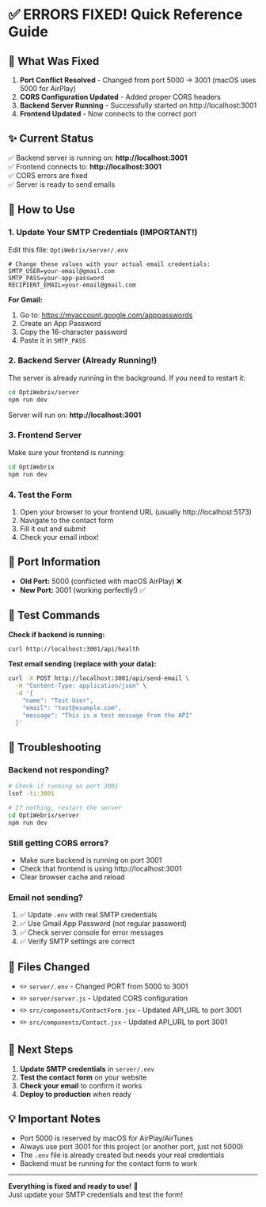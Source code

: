 # ✅ ERRORS FIXED! Quick Reference Guide

## 🎉 What Was Fixed

1. **Port Conflict Resolved** - Changed from port 5000 → 3001 (macOS uses 5000 for AirPlay)
2. **CORS Configuration Updated** - Added proper CORS headers
3. **Backend Server Running** - Successfully started on http://localhost:3001
4. **Frontend Updated** - Now connects to the correct port

## ✨ Current Status

✅ Backend server is running on: **http://localhost:3001**  
✅ Frontend connects to: **http://localhost:3001**  
✅ CORS errors are fixed  
✅ Server is ready to send emails

## 🚀 How to Use

### 1. Update Your SMTP Credentials (IMPORTANT!)

Edit this file: `OptiWebrix/server/.env`

```env
# Change these values with your actual email credentials:
SMTP_USER=your-email@gmail.com
SMTP_PASS=your-app-password
RECIPIENT_EMAIL=your-email@gmail.com
```

**For Gmail:**
1. Go to: https://myaccount.google.com/apppasswords
2. Create an App Password
3. Copy the 16-character password
4. Paste it in `SMTP_PASS`

### 2. Backend Server (Already Running!)

The server is already running in the background. If you need to restart it:

```bash
cd OptiWebrix/server
npm run dev
```

Server will run on: **http://localhost:3001**

### 3. Frontend Server

Make sure your frontend is running:

```bash
cd OptiWebrix
npm run dev
```

### 4. Test the Form

1. Open your browser to your frontend URL (usually http://localhost:5173)
2. Navigate to the contact form
3. Fill it out and submit
4. Check your email inbox!

## 🔧 Port Information

- **Old Port:** 5000 (conflicted with macOS AirPlay) ❌
- **New Port:** 3001 (working perfectly!) ✅

## 🧪 Test Commands

**Check if backend is running:**
```bash
curl http://localhost:3001/api/health
```

**Test email sending (replace with your data):**
```bash
curl -X POST http://localhost:3001/api/send-email \
  -H "Content-Type: application/json" \
  -d '{
    "name": "Test User",
    "email": "test@example.com",
    "message": "This is a test message from the API"
  }'
```

## 🐛 Troubleshooting

### Backend not responding?
```bash
# Check if running on port 3001
lsof -ti:3001

# If nothing, restart the server
cd OptiWebrix/server
npm run dev
```

### Still getting CORS errors?
- Make sure backend is running on port 3001
- Check that frontend is using http://localhost:3001
- Clear browser cache and reload

### Email not sending?
1. ✅ Update `.env` with real SMTP credentials
2. ✅ Use Gmail App Password (not regular password)
3. ✅ Check server console for error messages
4. ✅ Verify SMTP settings are correct

## 📁 Files Changed

- ✏️ `server/.env` - Changed PORT from 5000 to 3001
- ✏️ `server/server.js` - Updated CORS configuration
- ✏️ `src/components/ContactForm.jsx` - Updated API_URL to port 3001
- ✏️ `src/components/Contact.jsx` - Updated API_URL to port 3001

## 🎯 Next Steps

1. **Update SMTP credentials** in `server/.env`
2. **Test the contact form** on your website
3. **Check your email** to confirm it works
4. **Deploy to production** when ready

## 💡 Important Notes

- Port 5000 is reserved by macOS for AirPlay/AirTunes
- Always use port 3001 for this project (or another port, just not 5000)
- The `.env` file is already created but needs your real credentials
- Backend must be running for the contact form to work

---

**Everything is fixed and ready to use!** 🚀  
Just update your SMTP credentials and test the form!

